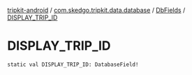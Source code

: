 [tripkit-android](../../index.md) / [com.skedgo.tripkit.data.database](../index.md) / [DbFields](index.md) / [DISPLAY_TRIP_ID](./-d-i-s-p-l-a-y_-t-r-i-p_-i-d.md)

# DISPLAY_TRIP_ID

`static val DISPLAY_TRIP_ID: DatabaseField!`